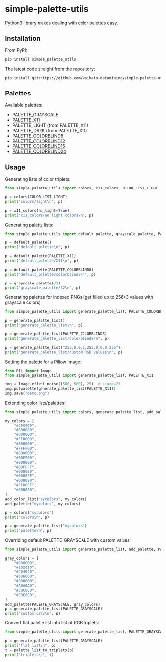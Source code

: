 # simple-palette-utils
Python3 library makes dealing with color palettes easy.

## Installation

From PyPI:

```bash
pip install simple_palette_utils
```

The latest code straight from the repository:

```bash
pip install git+https://github.com/waikato-datamining/simple-palette-utils.git
```

## Palettes

Available palettes:

* PALETTE_GRAYSCALE
* [PALETTE_X11](https://en.wikipedia.org/wiki/X11_color_names)
* PALETTE_LIGHT (from PALETTE_X11)
* PALETTE_DARK (from PALETTE_X11)
* [PALETTE_COLORBLIND8](http://mkweb.bcgsc.ca/colorblind/palettes/8.color.blindness.palette.txt)
* [PALETTE_COLORBLIND12](http://mkweb.bcgsc.ca/colorblind/palettes/12.color.blindness.palette.txt)
* [PALETTE_COLORBLIND15](http://mkweb.bcgsc.ca/colorblind/palettes/15.color.blindness.palette.txt)
* [PALETTE_COLORBLIND24](http://mkweb.bcgsc.ca/colorblind/palettes/24.color.blindness.palette.txt)

## Usage

Generating lists of color triplets:

```python
from simple_palette_utils import colors, x11_colors, COLOR_LIST_LIGHT

p = colors(COLOR_LIST_LIGHT)
print("colors/light\n", p)

p = x11_colors(no_light=True)
print("x11_colors/no light colors\n", p)
```

Generating palette lists:

```python
from simple_palette_utils import default_palette, grayscale_palette, PALETTE_X11, PALETTE_COLORBLIND8

p = default_palette()
print("default_palette\n", p)

p = default_palette(PALETTE_X11)
print("default_palette/X11\n", p)

p = default_palette(PALETTE_COLORBLIND8)
print("default_palette/colorblind8\n", p)

p = grayscale_palette(32)
print("grayscale_palette/32\n", p)
```

Generating palettes for indexed PNGs (get filled up to 256*3 values with grayscale colors):

```python
from simple_palette_utils import generate_palette_list, PALETTE_COLORBLIND8

p = generate_palette_list()
print("generate_palette_list\n", p)

p = generate_palette_list(PALETTE_COLORBLIND8)
print("generate_palette_list/colorblind8\n", p)

p = generate_palette_list("255,0,0,0,255,0,0,0,255")
print("generate_palette_list/custom RGB values\n", p)
```

Setting the palette for a Pillow Image:

```python
from PIL import Image
from simple_palette_utils import generate_palette_list, PALETTE_X11

img = Image.effect_noise((500, 500), 25)  # sigma=25
img.putpalette(generate_palette_list(PALETTE_X11))
img.save("demo.png")
```

Extending color lists/palettes:

```python
from simple_palette_utils import colors, generate_palette_list, add_palette, add_color_list

my_colors = [
    "#C0C0C0",
    "#808080",
    "#000000",
    "#FF0000",
    "#800000",
    "#FFFF00",
    "#808000",
    "#00FF00",
    "#008000",
    "#00FFFF",
    "#008080",
    "#0000FF",
    "#000080",
    "#FF00FF",
    "#800080",
]
add_color_list("mycolors", my_colors)
add_palette("mycolors", my_colors)

p = colors("mycolors")
print("colors\n", p)

p = generate_palette_list("mycolors")
print("palette\n", p)
```

Overriding default PALETTE_GRAYSCALE with custom values:

```python
from simple_palette_utils import generate_palette_list, add_palette, PALETTE_GRAYSCALE

gray_colors = [
    "#000000",
    "#202020",
    "#404040",
    "#606060",
    "#808080",
    "#A0A0A0",
    "#C0C0C0",
    "#E0E0E0",
]
add_palette(PALETTE_GRAYSCALE, gray_colors)
p = generate_palette_list(PALETTE_GRAYSCALE)
print("custom gray\n", p)
```

Convert flat palette list into list of RGB triplets:

```python
from simple_palette_utils import generate_palette_list, PALETTE_GRAYSCALE, palette_list_to_triplets

p = generate_palette_list(PALETTE_GRAYSCALE)
print("flat list\n", p)
t = palette_list_to_triplets(p)
print("triplets\n", t)
```
